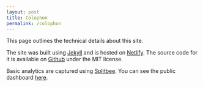 ```yaml
---
layout: post
title: Colophon
permalink: /colophon
---
```


This page outlines the technical details about this site.

The site was built using [Jekyll](https://jekyllrb.com/) and is hosted on [Netlify](https://www.netlify.com/). The source code for it is available on [Github](https://github.com/vbilgin/vb-v8) under the MIT license.

Basic analytics are captured using [Splitbee](https://splitbee.io/). You can see the public dashboard [here](https://app.splitbee.io/public/victorbilgin.com).
